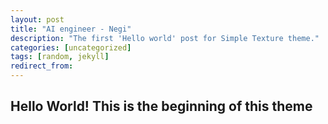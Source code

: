 ```yaml
---
layout: post
title: "AI engineer - Negi"
description: "The first 'Hello world' post for Simple Texture theme."
categories: [uncategorized]
tags: [random, jekyll]
redirect_from:
---
```

<h2>Hello World! This is the beginning of this theme</h2>

